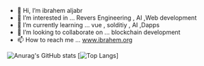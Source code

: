 - 👋 Hi, I’m ibrahem aljabr 
- 👀 I’m interested in ... Revers Engineering , AI ,Web development 
- 🌱 I’m currently learning ... vue , solditiy , AI ,Dapps 
- 💞️ I’m looking to collaborate on ... blockchain development
- 📫 How to reach me ... www.ibrahem.org

<!---
ibrah3m/ibrah3m is a ✨ special ✨ repository because its `README.md` (this file) appears on your GitHub profile.
You can click the Preview link to take a look at your changes.
--->

![Anurag's GitHub stats](https://github-readme-stats.vercel.app/api?username=ibrah3m&show_icons=true&theme=radical)
[![Top Langs](https://github-readme-stats.vercel.app/api/top-langs/?username=ibrah3m&langs_count=10
)]





  


